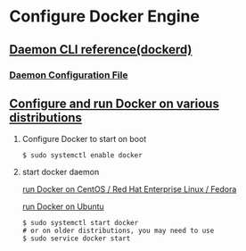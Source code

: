 # Configure Docker Engine 
## [Daemon CLI reference(dockerd)](https://docs.docker.com/engine/reference/commandline/dockerd/)
### [Daemon Configuration File](https://docs.docker.com/engine/reference/commandline/dockerd//#daemon-configuration-file)

## [Configure and run Docker on various distributions](https://docs.docker.com/engine/admin/#configuring-docker)

1. Configure Docker to start on boot
   ```
   $ sudo systemctl enable docker
   ```
2. start docker daemon 

   [run Docker on CentOS / Red Hat Enterprise Linux / Fedora](https://docs.docker.com/engine/admin/#centos--red-hat-enterprise-linux--fedora)
   
   [run Docker on Ubuntu](https://docs.docker.com/engine/admin/#ubuntu)
   
   ```
   $ sudo systemctl start docker
   # or on older distributions, you may need to use
   $ sudo service docker start
   ```
